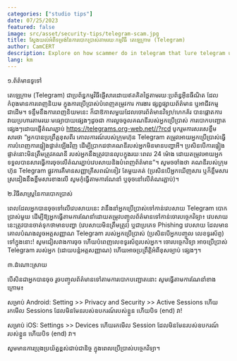 ```yaml
---
categories: ["studio tips"]
date: 07/25/2023
featured: false
image: src/asset/security-tips/telegram-scam.jpg
title: ស្វែងយល់អំពីទម្រង់នៃការបោកប្រាស់តាមរយៈកម្មវិធី តេឡេក្រាម (Telegram)
author: CamCERT
description: Explore on how scammer do in telegram that lure telegram user to fall in their trap!
lang: km
---
```


១.ព័ត៌មានទូទៅ

តេឡេក្រាម (Telegram) ជាប្រព័ន្ធកម្មវិធីផ្ញើសារដោយឥតគិតថ្លៃតាមរយៈប្រព័ន្ធអ៊ីនធឺណិត ដែលកំពុងមានការពេញនិយម ក្នុងការប្រើប្រាស់បំពេញតម្រូវការ ការងារ ផ្សព្វផ្សាយព័ត៌មាន ឬអាជីវកម្មជាដើម។ ទន្ទឹមនឹងការពេញនិយមនេះ ក៏ជាឱកាសមួយដែលចោរព័ត៌មានវិទ្យា/ហេកគ័រ បានផ្តោតការវាយប្រហារតាមរយៈមធ្យោបាយផ្សេងៗដូចជា ការលួចចូលគណនីរបស់អ្នកប្រើប្រាស់ ការបោកបញ្ឆោតផ្សេងៗដោយផ្ញើតំណរភ្ជាប់ https://telegrams.org-web.net//?rcd បូករួមការសរសេខ្លឹមសារថា “អ្នកបានប្រព្រឹត្តខុសពីរ គោលការណ៍របស់ក្រុមហ៊ុន Telegram តម្រូវអោយអ្នកប្រើប្រាស់ធ្វើការបំពេញការផ្ទៀងផ្ទាត់ឡើងវិញ ដើម្បីប្រាកដថាគណនីរបស់អ្នកមិនមានបញ្ហាអី។ ប្រសិនបើការផ្ទៀងផ្ទាត់នោះមិនត្រឹមត្រូវគណនី របស់អ្នកនឹងត្រូវបានលុបក្នុងរយៈពេល 24 ម៉ោង ដោយតម្រូវអោយអ្នកទទួលបានសារធ្វើការចុចលើតំណរភ្ជាប់វេបសាយនិងបំពេញព័ត៌មាន”។ សូមចចាំងថា គណនីរបស់ក្រុមហ៊ុន Telegram ផ្លូវការគឺមានសញ្ញាគ្រីសពណ៌ខៀវ តែមួយគត់ (ប្រសិនបើអ្នកឃើញសារ ឬក៏ខ្លឹមសារ ស្រដៀងនឹងខ្លឹមសារខាងលើ សូមកុំធ្វើតាមការណែនាំ ឬចុចនៅលើតំណរភ្ជាប់)។

២.វិធីសាស្ត្រនៃការបោកប្រាស់

ពេលដែលអ្នកបានចុចទៅលើវេបសាយនេះ វានឹងនាំអ្នកប្រើប្រាស់ទៅកាន់វេបសាយ Telegram បោកប្រាស់មួយ​ ដើម្បីឱ្យអ្នកធ្វើតាមការណែនាំដោយតម្រូវបញ្ចូល​ព័ត៌មានទៅកាន់ចោរបច្ចេកវិទ្យា៖ វេបសាយនេះត្រូវបានចាត់ទុកថាមានបញ្ហា (វេបសាយមិនត្រឹមត្រូវ) ឬជាប្រភេទ Phishing វេបសាយ ដែលមានគោលបំណងលួចអត្តសញ្ញាណ Telegram របស់អ្នកប្រើប្រាស់ ​(ប្រសិនបើអ្នកបញ្ចូល លេខទូរស័ព្ទ) ទៅក្នុងនោះ! សូមជៀសវាងការចុច ហើយបំពេញលេខទូរស័ព្ទរបស់អ្នក។ ចោរបច្ចេកវិទ្យា អាចប្រើប្រាស់ Telegram របស់អ្នក (ដោយបន្លំអត្តសញ្ញាណ) ហើយអាចប្រព្រឹត្តិអំពីខុសច្បាប់ ផ្សេងៗ។

៣.ដំណោះស្រាយ

បើសិនជាអ្នកបានចុច រួចបញ្ចូលព័ត៌មានទៅតាមការបោកបញ្ជោតនោះ សូមធ្វើតាមការណែនាំខាងក្រោម៖

សម្រាប់ ​Android:
Setting >> Privacy and Security >> Active Sessions ហើយរកមើល Sessions ដែលមិនមែនរបស់ឧបករណ៍របស់ខ្លួន ហើយបិទ ​(end) វា!

សម្រាប់ ​iOS:
Settings >> Devices ហើយរកមើល Session ដែលមិនមែនរបស់ឧបករណ៍របស់ខ្លួន ហើយបិទ ​(end) វា។

សូមមានការប្រុងប្រយ័ត្នខ្ពស់ជាប់ជានិច្ច ក្នុងពេលប្រើប្រាស់បច្ចេកវិទ្យា។
